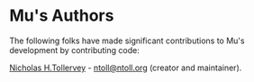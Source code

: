 # Mu's Authors

The following folks have made significant contributions to Mu's development by
contributing code:

[Nicholas H.Tollervey](https://ntoll.org/) - ntoll@ntoll.org (creator and
maintainer).

